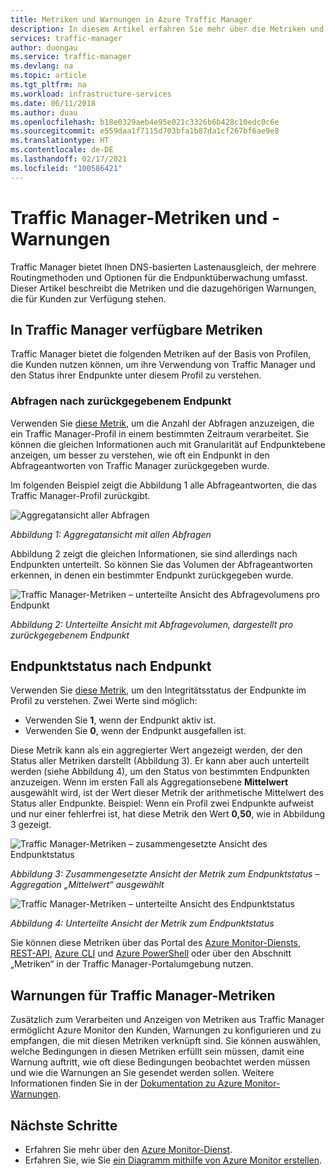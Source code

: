 ```yaml
---
title: Metriken und Warnungen in Azure Traffic Manager
description: In diesem Artikel erfahren Sie mehr über die Metriken und Warnungen, die für Traffic Manager in Azure verfügbar sind.
services: traffic-manager
author: duongau
ms.service: traffic-manager
ms.devlang: na
ms.topic: article
ms.tgt_pltfrm: na
ms.workload: infrastructure-services
ms.date: 06/11/2018
ms.author: duau
ms.openlocfilehash: b18e0329aeb4e95e021c3326b6b428c10edc0c6e
ms.sourcegitcommit: e559daa1f7115d703bfa1b87da1cf267bf6ae9e8
ms.translationtype: HT
ms.contentlocale: de-DE
ms.lasthandoff: 02/17/2021
ms.locfileid: "100586421"
---
```

# <a name="traffic-manager-metrics-and-alerts"></a>Traffic Manager-Metriken und -Warnungen

Traffic Manager bietet Ihnen DNS-basierten Lastenausgleich, der mehrere Routingmethoden und Optionen für die Endpunktüberwachung umfasst. Dieser Artikel beschreibt die Metriken und die dazugehörigen Warnungen, die für Kunden zur Verfügung stehen. 

## <a name="metrics-available-in-traffic-manager"></a>In Traffic Manager verfügbare Metriken 

Traffic Manager bietet die folgenden Metriken auf der Basis von Profilen, die Kunden nutzen können, um ihre Verwendung von Traffic Manager und den Status ihrer Endpunkte unter diesem Profil zu verstehen.  

### <a name="queries-by-endpoint-returned"></a>Abfragen nach zurückgegebenem Endpunkt
Verwenden Sie [diese Metrik](../azure-monitor/essentials/metrics-supported.md), um die Anzahl der Abfragen anzuzeigen, die ein Traffic Manager-Profil in einem bestimmten Zeitraum verarbeitet. Sie können die gleichen Informationen auch mit Granularität auf Endpunktebene anzeigen, um besser zu verstehen, wie oft ein Endpunkt in den Abfrageantworten von Traffic Manager zurückgegeben wurde.

Im folgenden Beispiel zeigt die Abbildung 1 alle Abfrageantworten, die das Traffic Manager-Profil zurückgibt. 

  
![Aggregatansicht aller Abfragen](./media/traffic-manager-metrics-alerts/traffic-manager-metrics-queries-aggregate-view.png)

*Abbildung 1: Aggregatansicht mit allen Abfragen*
  
Abbildung 2 zeigt die gleichen Informationen, sie sind allerdings nach Endpunkten unterteilt. So können Sie das Volumen der Abfrageantworten erkennen, in denen ein bestimmter Endpunkt zurückgegeben wurde.

![Traffic Manager-Metriken – unterteilte Ansicht des Abfragevolumens pro Endpunkt](./media/traffic-manager-metrics-alerts/traffic-manager-metrics-query-volume-per-endpoint.png)

*Abbildung 2: Unterteilte Ansicht mit Abfragevolumen, dargestellt pro zurückgegebenem Endpunkt*

## <a name="endpoint-status-by-endpoint"></a>Endpunktstatus nach Endpunkt
Verwenden Sie [diese Metrik](../azure-monitor/essentials/metrics-supported.md#microsoftnetworktrafficmanagerprofiles), um den Integritätsstatus der Endpunkte im Profil zu verstehen. Zwei Werte sind möglich:
 - Verwenden Sie **1**, wenn der Endpunkt aktiv ist.
 - Verwenden Sie **0**, wenn der Endpunkt ausgefallen ist.

Diese Metrik kann als ein aggregierter Wert angezeigt werden, der den Status aller Metriken darstellt (Abbildung 3). Er kann aber auch unterteilt werden (siehe Abbildung 4), um den Status von bestimmten Endpunkten anzuzeigen. Wenn im ersten Fall als Aggregationsebene **Mittelwert** ausgewählt wird, ist der Wert dieser Metrik der arithmetische Mittelwert des Status aller Endpunkte. Beispiel: Wenn ein Profil zwei Endpunkte aufweist und nur einer fehlerfrei ist, hat diese Metrik den Wert **0,50**, wie in Abbildung 3 gezeigt. 


![Traffic Manager-Metriken – zusammengesetzte Ansicht des Endpunktstatus](./media/traffic-manager-metrics-alerts/traffic-manager-metrics-endpoint-status-composite-view.png)

*Abbildung 3: Zusammengesetzte Ansicht der Metrik zum Endpunktstatus – Aggregation „Mittelwert“ ausgewählt*


![Traffic Manager-Metriken – unterteilte Ansicht des Endpunktstatus](./media/traffic-manager-metrics-alerts/traffic-manager-metrics-endpoint-status-split-view.png)

*Abbildung 4: Unterteilte Ansicht der Metrik zum Endpunktstatus*

Sie können diese Metriken über das Portal des [Azure Monitor-Diensts](../azure-monitor/essentials/metrics-supported.md), [REST-API](/rest/api/monitor/), [Azure CLI](/cli/azure/monitor) und [Azure PowerShell](/powershell/module/az.applicationinsights) oder über den Abschnitt „Metriken“ in der Traffic Manager-Portalumgebung nutzen.

## <a name="alerts-on-traffic-manager-metrics"></a>Warnungen für Traffic Manager-Metriken
Zusätzlich zum Verarbeiten und Anzeigen von Metriken aus Traffic Manager ermöglicht Azure Monitor den Kunden, Warnungen zu konfigurieren und zu empfangen, die mit diesen Metriken verknüpft sind. Sie können auswählen, welche Bedingungen in diesen Metriken erfüllt sein müssen, damit eine Warnung auftritt, wie oft diese Bedingungen beobachtet werden müssen und wie die Warnungen an Sie gesendet werden sollen. Weitere Informationen finden Sie in der [Dokumentation zu Azure Monitor-Warnungen](../azure-monitor/alerts/alerts-metric.md).

## <a name="next-steps"></a>Nächste Schritte
- Erfahren Sie mehr über den [Azure Monitor-Dienst](../azure-monitor/essentials/metrics-supported.md).
- Erfahren Sie, wie Sie [ein Diagramm mithilfe von Azure Monitor erstellen](../azure-monitor/essentials/metrics-getting-started.md#create-your-first-metric-chart).